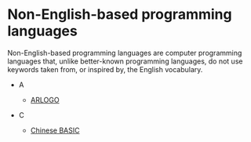 # Non-English-based programming languages
Non-English-based programming languages are computer programming languages that, unlike better-known programming languages, do not use keywords taken from, or inspired by, the English vocabulary.

- A
  - <a href="https://en.wikipedia.org/wiki/ARLOGO" target="_blank" >ARLOGO</a>
  
- C
  - <a href="https://en.wikipedia.org/wiki/Chinese_BASIC" target="_blank" >Chinese BASIC</a>
 
